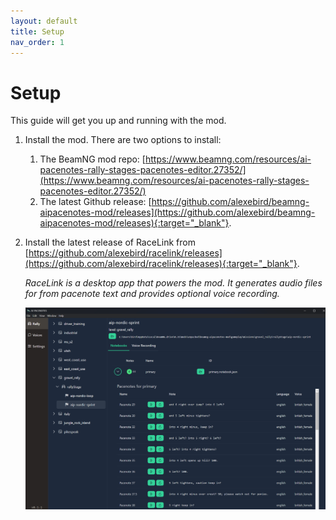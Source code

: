 ```yaml
---
layout: default
title: Setup
nav_order: 1
---
```


# Setup

This guide will get you up and running with the mod.

1. Install the mod. There are two options to install:
    1. The BeamNG mod repo: [https://www.beamng.com/resources/ai-pacenotes-rally-stages-pacenotes-editor.27352/](https://www.beamng.com/resources/ai-pacenotes-rally-stages-pacenotes-editor.27352/)
    1. The latest Github release: [https://github.com/alexebird/beamng-aipacenotes-mod/releases](https://github.com/alexebird/beamng-aipacenotes-mod/releases){:target="_blank"}.

1. Install the latest release of RaceLink from [https://github.com/alexebird/racelink/releases](https://github.com/alexebird/racelink/releases){:target="_blank"}.

   _RaceLink is a desktop app that powers the mod. It generates audio files for from pacenote text and provides optional voice recording._

   ![RaceLink](./img/racelink1.png)
